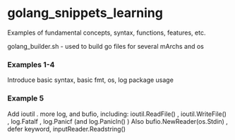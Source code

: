 # golang_snippets_learning
Examples of fundamental concepts, syntax, functions, features, etc.

golang_builder.sh - used to build go files for several mArchs and os 

### Examples 1-4

Introduce basic syntax, basic fmt, os, log package usage 

### Example 5

Add ioutil . more log, and bufio, including: ioutil.ReadFile() , ioutil.WriteFile() , log.Fatalf , log.Panicf (and log.Panicln() ) 
Also bufio.NewReader(os.Stdin) , defer keyword, inputReader.Readstring()




